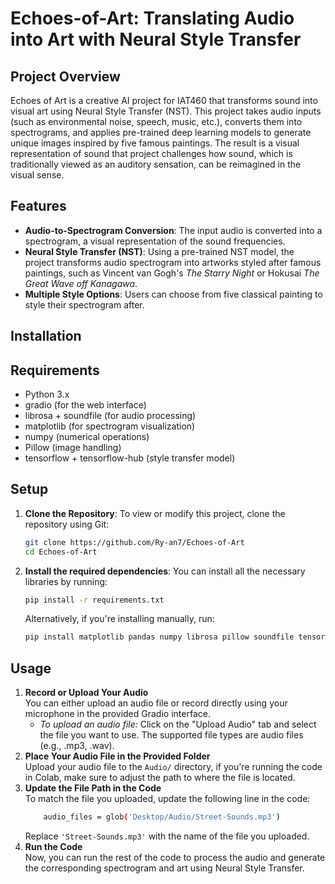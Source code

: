 # Echoes-of-Art: Translating Audio into Art with Neural Style Transfer

## Project Overview

Echoes of Art is a creative AI project for IAT460 that transforms sound into visual art using Neural Style Transfer (NST). This project takes audio inputs (such as environmental noise, speech, music, etc.), converts them into spectrograms, and applies pre-trained deep learning models to generate unique images inspired by five famous paintings. The result is a visual representation of sound that project challenges how sound, which is traditionally viewed as an auditory sensation, can be reimagined in the visual sense.

## Features
- **Audio-to-Spectrogram Conversion**: The input audio is converted into a spectrogram, a visual representation of the sound frequencies.
- **Neural Style Transfer (NST)**: Using a pre-trained NST model, the project transforms audio spectrogram into artworks styled after famous paintings, such as Vincent van Gogh's *The Starry Night* or Hokusai *The Great Wave off Kanagawa*.
- **Multiple Style Options**: Users can choose from five classical painting to style their spectrogram after.

## Installation
## Requirements
- Python 3.x
- gradio (for the web interface)
- librosa + soundfile (for audio processing)
- matplotlib (for spectrogram visualization)
- numpy (numerical operations)
- Pillow (image handling)
- tensorflow + tensorflow-hub (style transfer model)

## Setup
1. **Clone the Repository**: To view or modify this project, clone the repository using Git:
   ```bash
   git clone https://github.com/Ry-an7/Echoes-of-Art
   cd Echoes-of-Art
   ```
2. **Install the required dependencies**: You can install all the necessary libraries by running:
    ``` bash
    pip install -r requirements.txt
    ```
    Alternatively, if you're installing manually, run:
    ``` bash
    pip install matplotlib pandas numpy librosa pillow soundfile tensorflow tensorflow_hub requests ipywidgets ipython
    ```
## Usage
1. **Record or Upload Your Audio**<br>
     You can either upload an audio file or record directly using your microphone in the provided Gradio interface.
   - *To upload an audio file:*
     Click on the "Upload Audio" tab and select the file you want to use. The supported file types are audio files (e.g., .mp3, .wav).
3. **Place Your Audio File in the Provided Folder**<br>
     Upload your audio file to the `Audio/` directory, if you're running the code in Colab, make sure to adjust the path to where the file is located.
4. **Update the File Path in the Code**<br>
      To match the file you uploaded, update the following line in the code:
      ``` bash
          audio_files = glob('Desktop/Audio/Street-Sounds.mp3')
      ```
      Replace `'Street-Sounds.mp3'` with the name of the file you uploaded.
5. **Run the Code**<br>
     Now, you can run the rest of the code to process the audio and generate the corresponding spectrogram and art using Neural Style Transfer.

